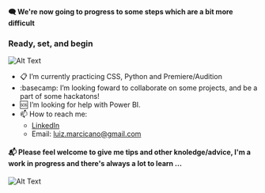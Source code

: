 #### 🗨️ We're now going to progress to some steps which are a bit more difficult
### Ready, set, and begin
![Alt Text](https://media.giphy.com/media/dj7zP63Xms7sY/giphy.gif)


- 📋 I’m currently practicing CSS, Python and Premiere/Audition 
- :basecamp: I’m looking foward to collaborate on some projects, and be a part of some hackatons!
- 🆘 I’m looking for help with Power BI.
- 📫 How to reach me:
  - [LinkedIn](https://www.linkedin.com/in/luiz-guilherme-lima-marcicano-2889a2170/)
  - Email: luiz.marcicano@gmail.com



#### 📬 Please feel welcome to give me tips and other knoledge/advice, I'm a work in progress and there's always a lot to learn ...
![Alt Text](https://media.giphy.com/media/3o6MbqtuPsfPShc3Ek/giphy.gif)



